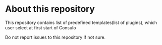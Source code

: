 # About this repository

This repository contains list of predefined templates(list of plugins), which user select at first start of Consulo

Do not report issues to this repository if not sure.
